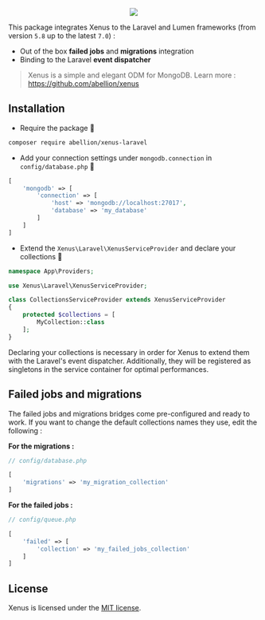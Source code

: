 <p align="center">
    <a target="_blank" href="https://abellion.github.io/xenus/">
        <img src="https://res.cloudinary.com/abellion/image/upload/c_scale,w_300/v1535202916/logo_ilpt3s.png" />
    </a>
</p>

This package integrates Xenus to the Laravel and Lumen frameworks (from version `5.8` up to the latest `7.0`) :

- Out of the box **failed jobs** and **migrations** integration
- Binding to the Laravel **event dispatcher**

> Xenus is a simple and elegant ODM for MongoDB. Learn more : https://github.com/abellion/xenus

## Installation

- Require the package 🔽

```bash
composer require abellion/xenus-laravel
```

- Add your connection settings under `mongodb.connection` in `config/database.php` 🔽

```php
[
    'mongodb' => [
        'connection' => [
            'host' => 'mongodb://localhost:27017',
            'database' => 'my_database'
        ]
    ]
]
```

- Extend the `Xenus\Laravel\XenusServiceProvider` and declare your collections 🔽

```php
namespace App\Providers;

use Xenus\Laravel\XenusServiceProvider;

class CollectionsServiceProvider extends XenusServiceProvider
{
    protected $collections = [
        MyCollection::class
    ];
}
```

Declaring your collections is necessary in order for Xenus to extend them with the Laravel's event dispatcher. Additionally, they will be registered as singletons in the service container for optimal performances.

## Failed jobs and migrations

The failed jobs and migrations bridges come pre-configured and ready to work. If you want to change the default collections names they use, edit the following :

**For the migrations :**

```php
// config/database.php

[
    'migrations' => 'my_migration_collection'
]
```

**For the failed jobs :**

```php
// config/queue.php

[
    'failed' => [
        'collection' => 'my_failed_jobs_collection'
    ]
]
```

## License

Xenus is licensed under the [MIT license](http://opensource.org/licenses/MIT).
